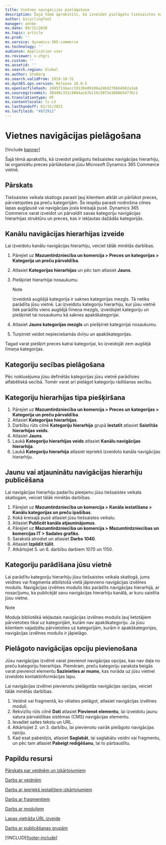```yaml
---
title: Vietnes navigācijas pielāgošana
description: Šajā tēmā aprakstīts, kā izveidot pielāgotu tiešsaistes navigācijas hierarhiju, lai organizētu preces pārlūkošanai jūsu Microsoft Dynamics 365 Commerce vietnē.
author: bicyclingfool
manager: annbe
ms.date: 09/15/2020
ms.topic: article
ms.prod: ''
ms.service: dynamics-365-commerce
ms.technology: ''
audience: Application user
ms.reviewer: v-chgri
ms.custom: ''
ms.assetid: ''
ms.search.region: Global
ms.author: StuHarg
ms.search.validFrom: 2019-10-31
ms.dyn365.ops.version: Release 10.0.5
ms.openlocfilehash: 2d45f116acc19130e09108a246d276bb4b62a1e6
ms.sourcegitcommit: 38d40c331c8894acb7b119c5073e3088b54776c1
ms.translationtype: HT
ms.contentlocale: lv-LV
ms.lasthandoff: 01/15/2021
ms.locfileid: "4972911"
---
```

# <a name="customize-site-navigation"></a>Vietnes navigācijas pielāgošana


[!include [banner](includes/banner.md)]

Šajā tēmā aprakstīts, kā izveidot pielāgotu tiešsaistes navigācijas hierarhiju, lai organizētu preces pārlūkošanai jūsu Microsoft Dynamics 365 Commerce vietnē.

## <a name="overview"></a>Pārskats

Tiešsaistes veikala skatlogs parasti ļauj klientiem atklāt un pārlūkot preces, pārvietojoties pa preču kategorijām. Šo iespēju parasti nodrošina cilnes lapas augšpusē vai navigācijas josla kreisajā pusē. Dynamics 365 Commerce varat izveidot un pārvaldīt savas kategoriju navigācijas hierarhijas struktūru un preces, kas ir iekļautas dažādās kategorijās.

## <a name="create-a-channel-navigation-hierarchy"></a>Kanālu navigācijas hierarhijas izveide

Lai izveidotu kanālu navigācijas hierarhiju, veiciet tālāk minētās darbības.

1. Pārejiet uz **Mazumtirdzniecība un komercija \> Preces un kategorijas \> Kategorija un preču pārvaldība**.
1. Atlasiet **Kategorijas hierarhijas** un pēc tam atlasiet **Jauns**.
1. Piešķiriet hierarhijai nosaukumu.

    > [!NOTE]
    > Izveidotā augšējā kategorija ir saknes kategorijas mezgls. Tā netiks parādīta jūsu vietnē. Lai izveidotu kategoriju hierarhiju, kur jūsu vietnē tiek parādīts viens augšējā līmeņa mezgls, izveidojiet kategoriju un piešķiriet tai nosaukumu kā saknes apakškategorijai.

1. Atlasiet **Jauns kategorijas mezgls** un piešķiriet kategorijai nosaukumu.
1. Turpiniet veidot nepieciešamās dvīņu un apakškategorijas.

Tagad varat piešķirt preces katrai kategorijai, ko izveidojāt zem augšējā līmeņa kategorijas.

## <a name="customize-the-order-of-categories"></a>Kategoriju secības pielāgošana

Pēc noklusējuma jūsu definētās kategorijas jūsu vietnē parādīsies alfabētiskā secībā. Tomēr varat arī pielāgot kategoriju rādīšanas secību.

## <a name="assign-a-category-hierarchy-type"></a>Kategoriju hierarhijas tipa piešķiršana

1. Pārejiet uz **Mazumtirdzniecība un komercija \> Preces un kategorijas \> Kategorija un preču pārvaldība**.
1. Atlasiet **Kategorijas hierarhijas**.
1. Darbību rūts cilnē **Kategoriju hierarhija** grupā **Iestatīt** atlasiet **Saistītās hierarhijas veids**.
1. Atlasiet **Jauns**.
1. Laukā **Kategoriju hierarhijas veids** atlasiet **Kanālu navigācijas hierarhija**.
1. Laukā **Kategoriju hierarhija** atlasiet iepriekš izveidoto kanāla navigācijas hierarhiju.

## <a name="publish-new-or-updated-navigation-hierarchies"></a>Jaunu vai atjauninātu navigācijas hierarhiju publicēšana

Lai navigācijas hierarhiju padarītu pieejamu jūsu tiešsaistes veikala skatlogam, veiciet tālāk minētās darbības.

1. Pārejiet uz **Mazumtirdzniecība un komercija \> Kanāla iestatīšana \> Kanālu kategorijas un preču īpašības**.
1. Kokā kreisajā pusē atlasiet jūsu tiešsaistes veikalu.
1. Atlasiet **Publicēt kanāla atjauninājumus**.
1. Pārejiet uz **Mazumtirdzniecība un komercija \> Mazumtirdzniecības un komercijas IT \> Sadales grafiks**.
1. Sarakstā atrodiet un atlasiet **Darbs 1040**.
1. Atlasiet **Izpildīt tūlīt**.
1. Atkārtojiet 5. un 6. darbību darbiem 1070 un 1150.

## <a name="show-categories-on-your-site"></a>Kategoriju parādīšana jūsu vietnē

Lai parādītu kategoriju hierarhiju jūsu tiešsaistes veikala skatlogā, jums veidnes vai fragmenta atbilstošā vietā jāpievieno navigācijas izvēlnes modulis. Navigācijas izvēlnes modulis tiks parādīts navigācijas hierarhijā, ar nosacījumu, ka publicējāt savu navigācijas hierarhiju kanālā, ar kuru saistīta jūsu vietne.

> [!NOTE]
> Moduļa bibliotēkā iekļautais navigācijas izvēlnes modulis ļauj lietotājiem pārvietoties tikai uz kategorijām, kurām nav apakškategoriju. Ja jūsu klientiem vajadzētu pārvietoties uz kategorijām, kurām ir apakškategorijas, navigācijas izvēlnes modulis ir jāpielāgo.

## <a name="add-custom-navigation-options"></a>Pielāgoto navigācijas opciju pievienošana

Jūsu navigācijas izvēlnē varat pievienot navigācijas opcijas, kas nav daļa no preču kategoriju hierarhijas. Piemēram, preču kategoriju saraksta beigās varat pievienot elementu **Sazinieties ar mums**, kas norāda uz jūsu vietnei izveidoto kontaktinformācijas lapu.

Lai navigācijas izvēlnei pievienotu pielāgotās navigācijas opcijas, veiciet tālāk minētās darbības.

1. Veidnē vai fragmentā, ko vēlaties pielāgot, atlasiet navigācijas izvēlnes moduli.
1. Rekvizītu rūts cilnē **Dati** atlasiet **Pievienot elementu**, lai izveidotu jaunu satura pārvaldības sistēmas (CMS) navigācijas elementu.
1. Ievadiet saites tekstu un URL.
1. Atkārtojiet 2. un 3. darbību, lai pievienotu vairāk pielāgoto navigācijas opciju.
1. Kad esat pabeidzis, atlasiet **Saglabāt**, lai saglabātu veidni vai fragmentu, un pēc tam atlasiet **Pabeigt rediģēšanu**, lai to pārbaudītu.

## <a name="additional-resources"></a>Papildu resursi

[Pārskats par veidnēm un izkārtojumiem](templates-layouts-overview.md)

[Darbs ar veidnēm](work-with-templates.md)

[Darbs ar iepriekš iestatītiem izkārtojumiem](work-with-layouts.md)

[Darbs ar fragmentiem](work-with-fragments.md)

[Darbs ar moduļiem](work-with-modules.md)

[Lapas vietrāža URL izveide](create-page-url.md)

[Darbs ar publicēšanas grupām](publish-groups.md)


[!INCLUDE[footer-include](../includes/footer-banner.md)]